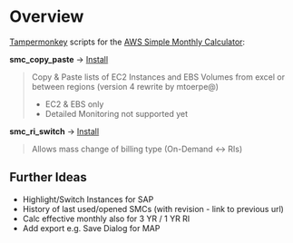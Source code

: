 # Overview

[Tampermonkey](https://www.tampermonkey.net/) scripts for the [AWS Simple Monthly Calculator](https://calculator.s3.amazonaws.com/index.html):

 
**smc_copy_paste** -> [Install](https://github.com/frumania/aws-smc-reloaded/raw/master/smc_copy_paste.user.js) 

> Copy & Paste lists of EC2 Instances and EBS Volumes from excel or between regions (version 4 rewrite by mtoerpe@)
> - EC2 & EBS only
> - Detailed Monitoring not supported yet

 
**smc_ri_switch** -> [Install](https://github.com/frumania/aws-smc-reloaded/raw/master/smc_ri_switch.user.js) 

> Allows mass change of billing type (On-Demand <-> RIs)

 
## Further Ideas

- Highlight/Switch Instances for SAP
- History of last used/opened SMCs (with revision - link to previous url)
- Calc effective monthly also for 3 YR / 1 YR RI
- Add export e.g. Save Dialog for MAP
